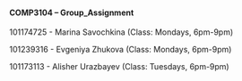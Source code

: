  #### COMP3104 – Group_Assignment
 
 101174725 - Marina Savochkina (Class: Mondays, 6pm-9pm)
 
 101239316 - Evgeniya Zhukova  (Class: Mondays, 6pm-9pm)
 
 101173113 - Alisher Urazbayev (Class: Tuesdays, 6pm-9pm)
